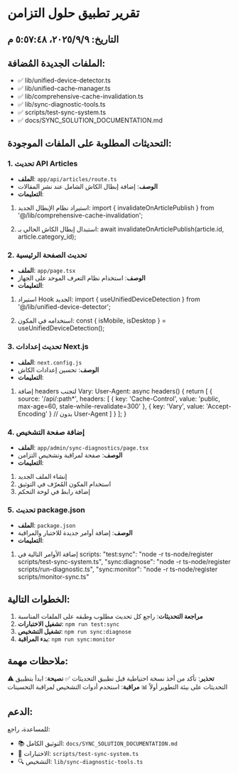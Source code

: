# تقرير تطبيق حلول التزامن

## التاريخ: ٩‏/٩‏/٢٠٢٥، ٥:٥٧:٤٨ م

## الملفات الجديدة المُضافة:
- ✅ lib/unified-device-detector.ts
- ✅ lib/unified-cache-manager.ts
- ✅ lib/comprehensive-cache-invalidation.ts
- ✅ lib/sync-diagnostic-tools.ts
- ✅ scripts/test-sync-system.ts
- ✅ docs/SYNC_SOLUTION_DOCUMENTATION.md

## التحديثات المطلوبة على الملفات الموجودة:


### 1. تحديث API Articles
- **الملف**: `app/api/articles/route.ts`
- **الوصف**: إضافة إبطال الكاش الشامل عند نشر المقالات
- **التعليمات**: 
1. استيراد نظام الإبطال الجديد:
   import { invalidateOnArticlePublish } from '@/lib/comprehensive-cache-invalidation';
   
2. استبدال إبطال الكاش الحالي بـ:
   await invalidateOnArticlePublish(article.id, article.category_id);
    


### 2. تحديث الصفحة الرئيسية
- **الملف**: `app/page.tsx`
- **الوصف**: استخدام نظام التعرف الموحد على الجهاز
- **التعليمات**: 
1. استيراد Hook الجديد:
   import { useUnifiedDeviceDetection } from '@/lib/unified-device-detector';
   
2. استخدامه في المكون:
   const { isMobile, isDesktop } = useUnifiedDeviceDetection();
    


### 3. تحديث إعدادات Next.js
- **الملف**: `next.config.js`
- **الوصف**: تحسين إعدادات الكاش
- **التعليمات**: 
1. إضافة headers لتجنب Vary: User-Agent:
   async headers() {
     return [
       {
         source: '/api/:path*',
         headers: [
           { key: 'Cache-Control', value: 'public, max-age=60, stale-while-revalidate=300' },
           { key: 'Vary', value: 'Accept-Encoding' } // بدون User-Agent
         ]
       }
     ];
   }
    


### 4. إضافة صفحة التشخيص
- **الملف**: `app/admin/sync-diagnostics/page.tsx`
- **الوصف**: صفحة لمراقبة وتشخيص التزامن
- **التعليمات**: 
1. إنشاء الملف الجديد
2. استخدام المكون المُعرّف في التوثيق
3. إضافة رابط في لوحة التحكم
    


### 5. تحديث package.json
- **الملف**: `package.json`
- **الوصف**: إضافة أوامر جديدة للاختبار والمراقبة
- **التعليمات**: 
1. إضافة الأوامر التالية في scripts:
   "test:sync": "node -r ts-node/register scripts/test-sync-system.ts",
   "sync:diagnose": "node -r ts-node/register scripts/run-diagnostic.ts",
   "sync:monitor": "node -r ts-node/register scripts/monitor-sync.ts"
    


## الخطوات التالية:

1. **مراجعة التحديثات**: راجع كل تحديث مطلوب وطبقه على الملفات المناسبة
2. **تشغيل الاختبارات**: `npm run test:sync`
3. **تشغيل التشخيص**: `npm run sync:diagnose`
4. **بدء المراقبة**: `npm run sync:monitor`

## ملاحظات مهمة:

⚠️ **تحذير**: تأكد من أخذ نسخة احتياطية قبل تطبيق التحديثات
✅ **نصيحة**: ابدأ بتطبيق التحديثات على بيئة التطوير أولاً
📊 **مراقبة**: استخدم أدوات التشخيص لمراقبة التحسينات

## الدعم:

للمساعدة، راجع:
- 📚 التوثيق الكامل: `docs/SYNC_SOLUTION_DOCUMENTATION.md`
- 🧪 الاختبارات: `scripts/test-sync-system.ts`
- 🔍 التشخيص: `lib/sync-diagnostic-tools.ts`
